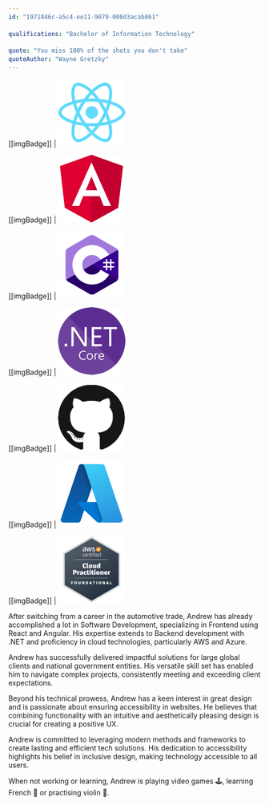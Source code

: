 ```yaml
---
id: "1971846c-a5c4-ee11-9079-000d3acab861"

qualifications: "Bachelor of Information Technology"

quote: "You miss 100% of the shots you don't take"
quoteAuthor: "Wayne Gretzky"
---
```


[[imgBadge]]
| ![](../badges/Developer-react.png)

[[imgBadge]]
| ![](../badges/Developer-angular.png)

[[imgBadge]]
| ![](../badges/Developer-c-sharp.png)

[[imgBadge]]
| ![](../badges/Developer-dotnet-core.png)

[[imgBadge]]
| ![](../badges/Developer-github.png)

[[imgBadge]]
| ![](../badges/Business-microsoft-azure.png)

[[imgBadge]]
| ![](../badges/Certification-aws-cloud-practitioner-foundational.png)

After switching from a career in the automotive trade, Andrew has already accomplished a lot in Software Development, specializing in Frontend using React and Angular. His expertise extends to Backend development with .NET and proficiency in cloud technologies, particularly AWS and Azure.

Andrew has successfully delivered impactful solutions for large global clients and national government entities. His versatile skill set has enabled him to navigate complex projects, consistently meeting and exceeding client expectations.

Beyond his technical prowess, Andrew has a keen interest in great design and is passionate about ensuring accessibility in websites. He believes that combining functionality with an intuitive and aesthetically pleasing design is crucial for creating a positive UX.

Andrew is committed to leveraging modern methods and frameworks to create lasting and efficient tech solutions. His dedication to accessibility highlights his belief in inclusive design, making technology accessible to all users.

When not working or learning, Andrew is playing video games 🕹️, learning French 🥐 or practising violin 🎻.
